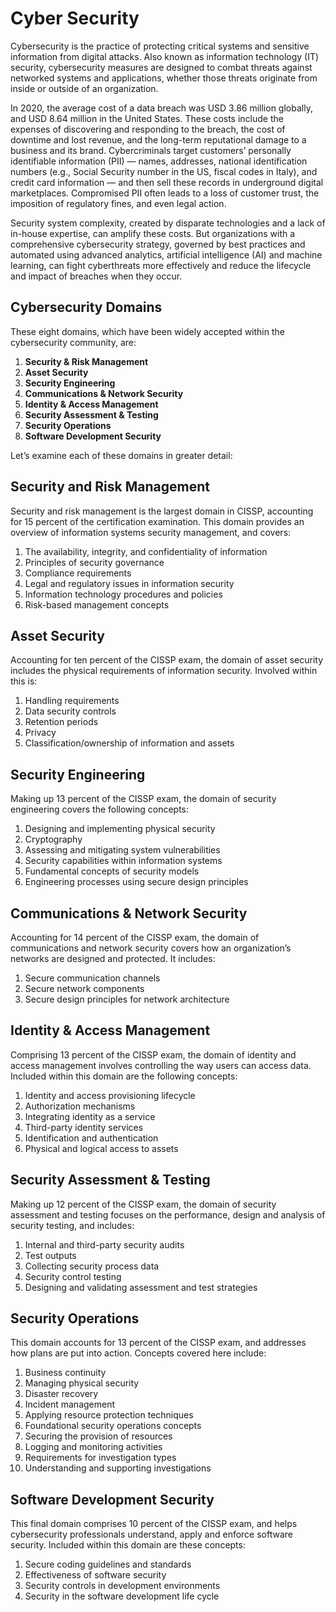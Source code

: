 # Cyber Security
Cybersecurity is the practice of protecting critical systems and sensitive information from digital attacks. Also known as information technology (IT) security, cybersecurity measures are designed to combat threats against networked systems and applications, whether those threats originate from inside or outside of an organization.

In 2020, the average cost of a data breach was USD 3.86 million globally, and USD 8.64 million in the United States. These costs include the expenses of discovering and responding to the breach, the cost of downtime and lost revenue, and the long-term reputational damage to a business and its brand. Cybercriminals target customers’ personally identifiable information (PII) — names, addresses, national identification numbers (e.g., Social Security number in the US, fiscal codes in Italy), and credit card information — and then sell these records in underground digital marketplaces. Compromised PII often leads to a loss of customer trust, the imposition of regulatory fines, and even legal action.

Security system complexity, created by disparate technologies and a lack of in-house expertise, can amplify these costs. But organizations with a comprehensive cybersecurity strategy, governed by best practices and automated using advanced analytics, artificial intelligence (AI) and machine learning, can fight cyberthreats more effectively and reduce the lifecycle and impact of breaches when they occur.

## Cybersecurity Domains
These eight domains, which have been widely accepted within the cybersecurity community, are:

1. **Security & Risk Management**
2. **Asset Security**
3. **Security Engineering**
4. **Communications & Network Security**
5. **Identity & Access Management**
6. **Security Assessment & Testing**
7. **Security Operations**
8. **Software Development Security**

Let’s examine each of these domains in greater detail:

## Security and Risk Management

Security and risk management is the largest domain in CISSP, accounting for 15 percent of the certification examination. This domain provides an overview of information systems security management, and covers:

1. The availability, integrity, and confidentiality of information
2. Principles of security governance
3. Compliance requirements
4. Legal and regulatory issues in information security
5. Information technology procedures and policies
6. Risk-based management concepts

## Asset Security

Accounting for ten percent of the CISSP exam, the domain of asset security includes the physical requirements of information security. Involved within this is:

1. Handling requirements
2. Data security controls
3. Retention periods
4. Privacy
5. Classification/ownership of information and assets

## Security Engineering

Making up 13 percent of the CISSP exam, the domain of security engineering covers the following concepts:

1. Designing and implementing physical security
2. Cryptography
3. Assessing and mitigating system vulnerabilities
4. Security capabilities within information systems
5. Fundamental concepts of security models
6. Engineering processes using secure design principles

## Communications & Network Security

Accounting for 14 percent of the CISSP exam, the domain of communications and network security covers how an organization’s networks are designed and protected. It includes:

1. Secure communication channels
2. Secure network components
3. Secure design principles for network architecture

## Identity & Access Management

Comprising 13 percent of the CISSP exam, the domain of identity and access management involves controlling the way users can access data. Included within this domain are the following concepts:

1. Identity and access provisioning lifecycle
2. Authorization mechanisms
3. Integrating identity as a service
4. Third-party identity services
5. Identification and authentication
6. Physical and logical access to assets

## Security Assessment & Testing

Making up 12 percent of the CISSP exam, the domain of security assessment and testing focuses on the performance, design and analysis of security testing, and includes:

1. Internal and third-party security audits
2. Test outputs
3. Collecting security process data
4. Security control testing
5. Designing and validating assessment and test strategies

## Security Operations

This domain accounts for 13 percent of the CISSP exam, and addresses how plans are put into action. Concepts covered here include:

1. Business continuity
2. Managing physical security
3. Disaster recovery
4. Incident management
5. Applying resource protection techniques
6. Foundational security operations concepts
7. Securing the provision of resources
8. Logging and monitoring activities
9. Requirements for investigation types
10. Understanding and supporting investigations

## Software Development Security

This final domain comprises 10 percent of the CISSP exam, and helps cybersecurity professionals understand, apply and enforce software security. Included within this domain are these concepts:

1. Secure coding guidelines and standards
2. Effectiveness of software security
3. Security controls in development environments
4. Security in the software development life cycle